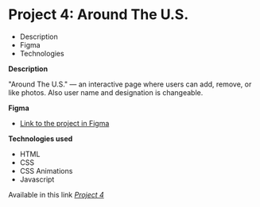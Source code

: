 # Project 4: Around The U.S.

* Description
* Figma
* Technologies


**Description**

"Around The U.S." — an interactive page where users can add, remove, or like photos. Also user name and designation is changeable.

**Figma**

* [Link to the project in Figma](https://www.figma.com/file/mUgu8OSHWE0M6p6vfwmdu9/Sprint-4-Around-The-U.S.-desktop-mobile?node-id=0%3A1)

**Technologies used**

* HTML
* CSS
* CSS Animations
* Javascript

Available in this link [_Project 4_](https://junayed-here.github.io/web_project_4/src "'Project 4' By Junayed")